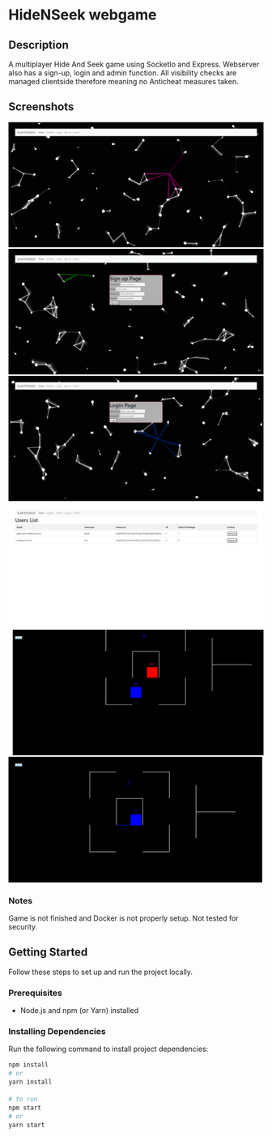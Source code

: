 # HideNSeek webgame

## Description

A multiplayer Hide And Seek game using SocketIo and Express. Webserver also has a sign-up, login and admin function. All visibility checks are managed clientside therefore meaning no Anticheat measures taken.

## Screenshots

![Screenshot 1](screenshots/HNSBackground.png)
![Screenshot 2](screenshots/HNSSignup.png)
![Screenshot 4](screenshots/HNSLogin.png)
![Screenshot 3](screenshots/HNSAdmin.png)
![Screenshot 4](screenshots/HNSPlayer1.png)
![Screenshot 5](screenshots/HNSPlayer2.png)


### Notes

Game is not finished and Docker is not properly setup. Not tested for security.

## Getting Started

Follow these steps to set up and run the project locally.

### Prerequisites

- Node.js and npm (or Yarn) installed

### Installing Dependencies

Run the following command to install project dependencies:

```bash
npm install
# or
yarn install

# to run
npm start
# or
yarn start

